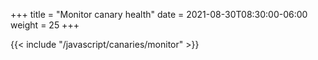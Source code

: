 +++
title = "Monitor canary health"
date = 2021-08-30T08:30:00-06:00
weight = 25
+++

{{< include "/javascript/canaries/monitor" >}}
